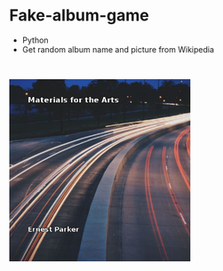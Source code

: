 # Fake-album-game
* Python
* Get random album name and picture from Wikipedia

<br>

![image](https://github.com/Alicezhang821/Fake-album-game/blob/master/album.png)
